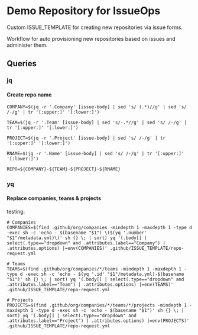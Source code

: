 # Demo Repository for IssueOps

Custom ISSUE_TEMPLATE for creating new repositories via issue forms.

Workflow for auto provisioning new repositories based on issues and administer them.


## Queries

### jq

#### Create repo name

```
COMPANY=$(jq -r '.Company' [issue-body] | sed 's/ (.*)//g' | sed 's/ /-/g' | tr '[:upper:]' '[:lower:]')

TEAM=$(jq -r '.Team' [issue-body] | sed 's/-.*//g' | sed 's/ /-/g' | tr '[:upper:]' '[:lower:]')

PROJECT=$(jq -r '.Project' [issue-body] | sed 's/ /-/g' | tr '[:upper:]' '[:lower:]')

RNAME=$(jq -r '.Name' [issue-body] | sed 's/ /-/g' | tr '[:upper:]' '[:lower:]')

REPO=${COMPANY}-${TEAM}-${PROJECT}-${RNAME}
```

### yq

#### Replace companies, teams & projects

testing:

```
# Companies
COMPANIES=$(find .github/org/companies -mindepth 1 -maxdepth 1 -type d -exec sh -c 'echo - $(basename "$1") \($(yq '.number' "$1"/metadata.yml)\)' sh {} \; | sort) yq '(.body[] | select(.type=="dropdown" and .attributes.label=="Company") | .attributes.options) |=env(COMPANIES)' .github/ISSUE_TEMPLATE/repo-request.yml

# Teams
TEAMS=$(find .github/org/companies/*/teams -mindepth 1 -maxdepth 1 -type d -exec sh -c 'echo - $(yq '.id' "$1"/metadata.yml)-$(basename "$1")' sh {} \; | sort) yq '(.body[] | select(.type=="dropdown" and .attributes.label=="Team") | .attributes.options) |=env(TEAMS)' .github/ISSUE_TEMPLATE/repo-request.yml

# Projects
PROJECTS=$(find .github/org/companies/*/teams/*/projects -mindepth 1 -maxdepth 1 -type d -exec sh -c 'echo - $(basename "$1")' sh {} \; | sort) yq '(.body[] | select(.type=="dropdown" and .attributes.label=="Project") | .attributes.options) |=env(PROJECTS)' .github/ISSUE_TEMPLATE/repo-request.yml
```
